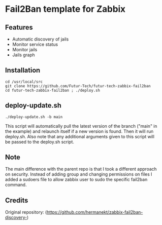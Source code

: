 # Fail2Ban template for Zabbix
## Features

- Automatic discovery of jails
- Monitor service status
- Monitor jails
- Jails graph

## Installation

    cd /usr/local/src
    git clone https://github.com/Futur-Tech/futur-tech-zabbix-fail2ban
    cd futur-tech-zabbix-fail2ban ; ./deploy.sh

## deploy-update.sh
  
    ./deploy-update.sh -b main
    
This script will automatically pull the latest version of the branch ("main" in the example) and relaunch itself if a new version is found. Then it will run deploy.sh. Also note that any additional arguments given to this script will be passed to the deploy.sh script.

## Note

The main difference with the parent repo is that I took a different approach on security. Instead of adding group and changing permissions on files I added a sudoers file to allow zabbix user to sudo the specific fail2ban command.

## Credits

Original repository: (https://github.com/hermanekt/zabbix-fail2ban-discovery-)
